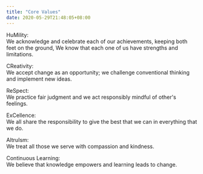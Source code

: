 ```yaml
---
title: "Core Values"
date: 2020-05-29T21:48:05+08:00
---
```

HuMility:\
We acknowledge and celebrate each of our achievements, keeping both feet on the ground, We know that each one of us have strengths and limitations.

CReativity:\
We accept change as an opportunity; we challenge conventional thinking and implement new ideas.

ReSpect:\
We practice fair judgment and we act responsibly mindful of other's feelings.

ExCellence:\
We all share the responsibility to give the best that we can in everything that we do.

AltruIsm:\
We treat all those we serve with compassion and kindness.

Continuous Learning:\
We believe that knowledge empowers and learning leads to change.